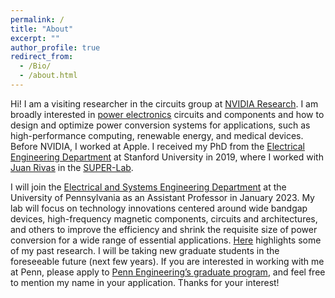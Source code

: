 ```yaml
---
permalink: /
title: "About"
excerpt: ""
author_profile: true
redirect_from: 
  - /Bio/
  - /about.html
---
```


Hi! I am a visiting researcher in the circuits group at [NVIDIA Research](https://www.nvidia.com/en-us/research/). I am broadly interested in [power electronics](https://en.wikipedia.org/wiki/Power_electronics) circuits and components and how to design and optimize power conversion systems for applications, such as high-performance computing, renewable energy, and medical devices. Before NVIDIA, I worked at Apple. I received my PhD from the [Electrical Engineering Department](https://ee.stanford.edu) at Stanford University in 2019, where I worked with [Juan Rivas](https://profiles.stanford.edu/juan-rivas-davila) in the [SUPER-Lab](https://superlab.stanford.edu).

I will join the [Electrical and Systems Engineering Department](https://www.ese.upenn.edu) at the University of Pennsylvania as an Assistant Professor in January 2023. My lab will focus on technology innovations centered around wide bandgap devices, high-frequency magnetic components, circuits and architectures, and others to improve the efficiency and shrink the requisite size of power conversion for a wide range of essential applications. [Here](https://leigupe.github.io/research/) highlights some of my past research. I will be taking new graduate students in the foreseeable future (next few years). If you are interested in working with me at Penn, please apply to [Penn Engineering’s graduate program](https://gradadm.seas.upenn.edu), and feel free to mention my name in your application. Thanks for your interest!